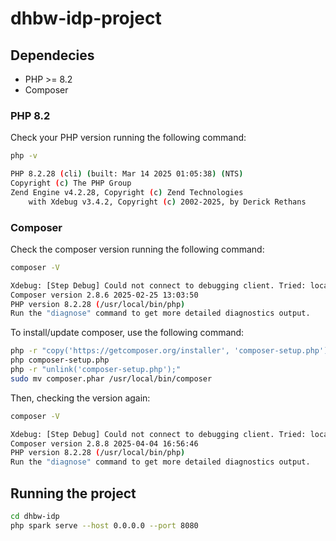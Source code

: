 # dhbw-idp-project

## Dependecies

- PHP >= 8.2
- Composer

### PHP 8.2
Check your PHP version running the following command:
```sh
php -v

PHP 8.2.28 (cli) (built: Mar 14 2025 01:05:38) (NTS)
Copyright (c) The PHP Group
Zend Engine v4.2.28, Copyright (c) Zend Technologies
    with Xdebug v3.4.2, Copyright (c) 2002-2025, by Derick Rethans
```

### Composer
Check the composer version running the following command:
```sh
composer -V

Xdebug: [Step Debug] Could not connect to debugging client. Tried: localhost:9000 (through xdebug.client_host/xdebug.client_port).
Composer version 2.8.6 2025-02-25 13:03:50
PHP version 8.2.28 (/usr/local/bin/php)
Run the "diagnose" command to get more detailed diagnostics output.
```

To install/update composer, use the following command:
```sh
php -r "copy('https://getcomposer.org/installer', 'composer-setup.php');"
php composer-setup.php
php -r "unlink('composer-setup.php');"
sudo mv composer.phar /usr/local/bin/composer
```

Then, checking the version again:
```sh
composer -V

Xdebug: [Step Debug] Could not connect to debugging client. Tried: localhost:9000 (through xdebug.client_host/xdebug.client_port).
Composer version 2.8.8 2025-04-04 16:56:46
PHP version 8.2.28 (/usr/local/bin/php)
Run the "diagnose" command to get more detailed diagnostics output.
```


## Running the project

```sh
cd dhbw-idp
php spark serve --host 0.0.0.0 --port 8080
```